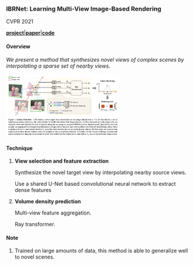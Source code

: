 ### IBRNet: Learning Multi-View Image-Based Rendering

CVPR 2021

[**project**](https://ibrnet.github.io/)|[**paper**](https://arxiv.org/abs/2102.13090)|[**code**](https://github.com/googleinterns/IBRNet)

#### **Overview**

*We present a method that synthesizes novel views of complex scenes by interpolating a sparse set of nearby views.*

<img src="img/ibrnet.png" style="zoom:30%;" />

#### **Technique**

1. **View selection and feature extraction**

   Synthesize the novel target view by interpolating nearby source views.

   Use a shared U-Net based convolutional neural network to extract dense features

   

2. **Volume density prediction**

    Multi-view feature aggregation. 

   Ray transformer.



#### **Note**

1. Trained on large amounts of data, this method is able to generalize well to novel scenes.


